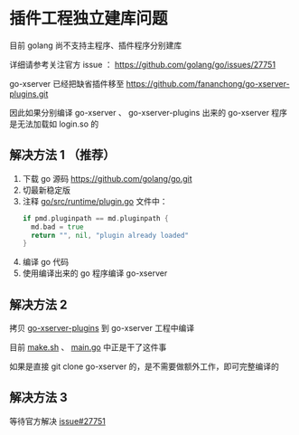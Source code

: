 # 插件工程独立建库问题

目前 golang 尚不支持主程序、插件程序分别建库

详细请参考关注官方 issue ： https://github.com/golang/go/issues/27751

go-xserver 已经把缺省插件移至 https://github.com/fananchong/go-xserver-plugins.git

因此如果分别编译 go-xserver 、 go-xserver-plugins 出来的 go-xserver 程序是无法加载如 login.so 的


## 解决方法 1 （推荐）

1. 下载 go 源码 https://github.com/golang/go.git
2. 切最新稳定版
3. 注释 [go/src/runtime/plugin.go](https://github.com/golang/go/blob/50bd1c4d4eb4fac8ddeb5f063c099daccfb71b26/src/runtime/plugin.go) 文件中：
    ```go
    if pmd.pluginpath == md.pluginpath {
      md.bad = true
      return "", nil, "plugin already loaded"
    }
    ```
4. 编译 go 代码
5. 使用编译出来的 go 程序编译 go-xserver


## 解决方法 2

拷贝 [go-xserver-plugins](https://github.com/fananchong/go-xserver-plugins.git) 到 go-xserver 工程中编译

目前 [make.sh](make.sh) 、 [main.go](main.go) 中正是干了这件事

如果是直接 git clone go-xserver 的，是不需要做额外工作，即可完整编译的


## 解决方法 3

等待官方解决 [issue#27751](https://github.com/golang/go/issues/27751)